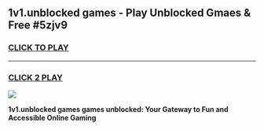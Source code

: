 
## 1v1.unblocked games - Play Unblocked Gmaes & Free #5zjv9
<h3>
<a href="https://news.freeplayer.one?title=1v1.unblocked_games&ref=24F">CLICK TO PLAY</a></h3>
<hr>

<h3>
<a href="https://news.freeplayer.one?title=1v1.unblocked_games&ref=24F">CLICK 2 PLAY</a>
  
</h3>

<a href="https://news.freeplayer.one?title=1v1.unblocked_games&ref=24F/"><img src="https://clearcache.store/games.png"></a>


**1v1.unblocked games games unblocked: Your Gateway to Fun and Accessible Online Gaming**
